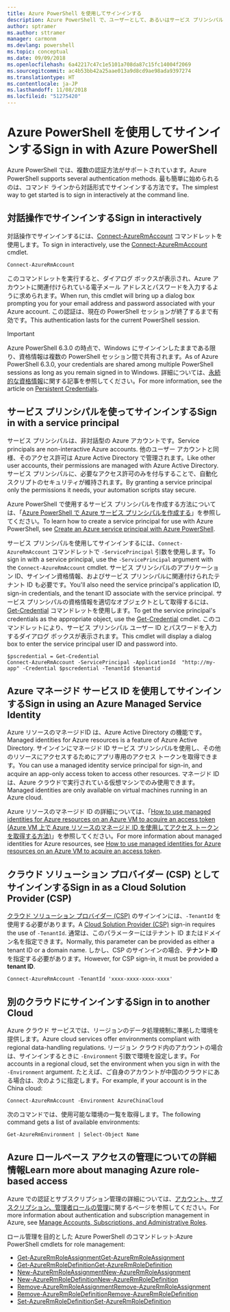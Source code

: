 ```yaml
---
title: Azure PowerShell を使用してサインインする
description: Azure PowerShell で、ユーザーとして、あるいはサービス プリンシパルまたは Azure リソースのマネージド ID を使用してサインインする方法。
author: sptramer
ms.author: sttramer
manager: carmonm
ms.devlang: powershell
ms.topic: conceptual
ms.date: 09/09/2018
ms.openlocfilehash: 6a42217c47c1e5101a708da87c15fc14004f2069
ms.sourcegitcommit: ac4b53bb42a25aae013a9d8cd9ae98ada9397274
ms.translationtype: HT
ms.contentlocale: ja-JP
ms.lasthandoff: 11/08/2018
ms.locfileid: "51275420"
---
```

# <a name="sign-in-with-azure-powershell"></a><span data-ttu-id="93a16-103">Azure PowerShell を使用してサインインする</span><span class="sxs-lookup"><span data-stu-id="93a16-103">Sign in with Azure PowerShell</span></span>

<span data-ttu-id="93a16-104">Azure PowerShell では、複数の認証方法がサポートされています。</span><span class="sxs-lookup"><span data-stu-id="93a16-104">Azure PowerShell supports several authentication methods.</span></span> <span data-ttu-id="93a16-105">最も簡単に始められるのは、コマンド ラインから対話形式でサインインする方法です。</span><span class="sxs-lookup"><span data-stu-id="93a16-105">The simplest way to get started is to sign in interactively at the command line.</span></span>

## <a name="sign-in-interactively"></a><span data-ttu-id="93a16-106">対話操作でサインインする</span><span class="sxs-lookup"><span data-stu-id="93a16-106">Sign in interactively</span></span>

<span data-ttu-id="93a16-107">対話操作でサインインするには、[Connect-AzureRmAccount](/powershell/module/azurerm.profile/connect-azurermaccount) コマンドレットを使用します。</span><span class="sxs-lookup"><span data-stu-id="93a16-107">To sign in interactively, use the [Connect-AzureRmAccount](/powershell/module/azurerm.profile/connect-azurermaccount) cmdlet.</span></span>

```azurepowershell-interactive
Connect-AzureRmAccount
```

<span data-ttu-id="93a16-108">このコマンドレットを実行すると、ダイアログ ボックスが表示され、Azure アカウントに関連付けられている電子メール アドレスとパスワードを入力するように求められます。</span><span class="sxs-lookup"><span data-stu-id="93a16-108">When run, this cmdlet will bring up a dialog box prompting you for your email address and password associated with your Azure account.</span></span> <span data-ttu-id="93a16-109">この認証は、現在の PowerShell セッションが終了するまで有効です。</span><span class="sxs-lookup"><span data-stu-id="93a16-109">This authentication lasts for the current PowerShell session.</span></span>

> [!IMPORTANT]
> <span data-ttu-id="93a16-110">Azure PowerShell 6.3.0 の時点で、Windows にサインインしたままである限り、資格情報は複数の PowerShell セッション間で共有されます。</span><span class="sxs-lookup"><span data-stu-id="93a16-110">As of Azure PowerShell 6.3.0, your credentials are shared among multiple PowerShell sessions as long as you remain signed in to Windows.</span></span> <span data-ttu-id="93a16-111">詳細については、[永続的な資格情報](context-persistence.md)に関する記事を参照してください。</span><span class="sxs-lookup"><span data-stu-id="93a16-111">For more information, see the article on [Persistent Credentials](context-persistence.md).</span></span>

## <a name="sign-in-with-a-service-principal"></a><span data-ttu-id="93a16-112">サービス プリンシパルを使ってサインインする</span><span class="sxs-lookup"><span data-stu-id="93a16-112">Sign in with a service principal</span></span>

<span data-ttu-id="93a16-113">サービス プリンシパルは、非対話型の Azure アカウントです。</span><span class="sxs-lookup"><span data-stu-id="93a16-113">Service principals are non-interactive Azure accounts.</span></span> <span data-ttu-id="93a16-114">他のユーザー アカウントと同様、そのアクセス許可は Azure Active Directory で管理されます。</span><span class="sxs-lookup"><span data-stu-id="93a16-114">Like other user accounts, their permissions are managed with Azure Active Directory.</span></span> <span data-ttu-id="93a16-115">サービス プリンシパルに、必要なアクセス許可のみを付与することで、自動化スクリプトのセキュリティが維持されます。</span><span class="sxs-lookup"><span data-stu-id="93a16-115">By granting a service principal only the permissions it needs, your automation scripts stay secure.</span></span>

<span data-ttu-id="93a16-116">Azure PowerShell で使用するサービス プリンシパルを作成する方法については、「[Azure PowerShell で Azure サービス プリンシパルを作成する](create-azure-service-principal-azureps.md)」を参照してください。</span><span class="sxs-lookup"><span data-stu-id="93a16-116">To learn how to create a service principal for use with Azure PowerShell, see [Create an Azure service principal with Azure PowerShell](create-azure-service-principal-azureps.md).</span></span>

<span data-ttu-id="93a16-117">サービス プリンシパルを使用してサインインするには、`Connect-AzureRmAccount` コマンドレットで `-ServicePrincipal` 引数を使用します。</span><span class="sxs-lookup"><span data-stu-id="93a16-117">To sign in with a service principal, use the `-ServicePrincipal` argument with the `Connect-AzureRmAccount` cmdlet.</span></span> <span data-ttu-id="93a16-118">サービス プリンシパルのアプリケーション ID、サインイン資格情報、およびサービス プリンシパルに関連付けられたテナント ID も必要です。</span><span class="sxs-lookup"><span data-stu-id="93a16-118">You'll also need the service principal's application ID, sign-in credentials, and the tenant ID associate with the service principal.</span></span> <span data-ttu-id="93a16-119">サービス プリンシパルの資格情報を適切なオブジェクトとして取得するには、[Get-Credential](/powershell/module/microsoft.powershell.security/get-credential) コマンドレットを使用します。</span><span class="sxs-lookup"><span data-stu-id="93a16-119">To get the service principal's credentials as the appropriate object, use the [Get-Credential](/powershell/module/microsoft.powershell.security/get-credential) cmdlet.</span></span> <span data-ttu-id="93a16-120">このコマンドレットにより、サービス プリンシパル ユーザー ID とパスワードを入力するダイアログ ボックスが表示されます。</span><span class="sxs-lookup"><span data-stu-id="93a16-120">This cmdlet will display a dialog box to enter the service principal user ID and password into.</span></span>

```azurepowershell-interactive
$pscredential = Get-Credential
Connect-AzureRmAccount -ServicePrincipal -ApplicationId  "http://my-app" -Credential $pscredential -TenantId $tenantid
```

## <a name="sign-in-using-an-azure-managed-service-identity"></a><span data-ttu-id="93a16-121">Azure マネージド サービス ID を使用してサインインする</span><span class="sxs-lookup"><span data-stu-id="93a16-121">Sign in using an Azure Managed Service Identity</span></span>

<span data-ttu-id="93a16-122">Azure リソースのマネージドID は、Azure Active Directory の機能です。</span><span class="sxs-lookup"><span data-stu-id="93a16-122">Managed identities for Azure resources is a feature of Azure Active Directory.</span></span> <span data-ttu-id="93a16-123">サインインにマネージド ID サービス プリンシパルを使用し、その他のリソースにアクセスするためにアプリ専用のアクセス トークンを取得できます。</span><span class="sxs-lookup"><span data-stu-id="93a16-123">You can use a managed identity service principal for sign-in, and acquire an app-only access token to access other resources.</span></span> <span data-ttu-id="93a16-124">マネージド ID は、Azure クラウドで実行されている仮想マシンでのみ使用できます。</span><span class="sxs-lookup"><span data-stu-id="93a16-124">Managed identities are only available on virtual machines running in an Azure cloud.</span></span>

<span data-ttu-id="93a16-125">Azure リソースのマネージド ID の詳細については、「[How to use managed identities for Azure resources on an Azure VM to acquire an access token (Azure VM 上で Azure リソースのマネージド ID を使用してアクセス トークンを取得する方法)](/azure/active-directory/managed-identities-azure-resources/how-to-use-vm-token)」を参照してください。</span><span class="sxs-lookup"><span data-stu-id="93a16-125">For more information about managed identities for Azure resources, see [How to use managed identities for Azure resources on an Azure VM to acquire an access token](/azure/active-directory/managed-identities-azure-resources/how-to-use-vm-token).</span></span>

## <a name="sign-in-as-a-cloud-solution-provider-csp"></a><span data-ttu-id="93a16-126">クラウド ソリューション プロバイダー (CSP) としてサインインする</span><span class="sxs-lookup"><span data-stu-id="93a16-126">Sign in as a Cloud Solution Provider (CSP)</span></span>

<span data-ttu-id="93a16-127">[クラウド ソリューション プロバイダー (CSP)](https://azure.microsoft.com/en-us/offers/ms-azr-0145p/) のサインインには、`-TenantId` を使用する必要があります。</span><span class="sxs-lookup"><span data-stu-id="93a16-127">A [Cloud Solution Provider (CSP)](https://azure.microsoft.com/en-us/offers/ms-azr-0145p/) sign-in requires the use of `-TenantId`.</span></span> <span data-ttu-id="93a16-128">通常は、このパラメーターにはテナント ID またはドメイン名を指定できます。</span><span class="sxs-lookup"><span data-stu-id="93a16-128">Normally, this parameter can be provided as either a tenant ID or a domain name.</span></span> <span data-ttu-id="93a16-129">しかし、CSP のサインインの場合、**テナント ID** を指定する必要があります。</span><span class="sxs-lookup"><span data-stu-id="93a16-129">However, for CSP sign-in, it must be provided a **tenant ID**.</span></span>

```azurepowershell-interactive
Connect-AzureRmAccount -TenantId 'xxxx-xxxx-xxxx-xxxx'
```

## <a name="sign-in-to-another-cloud"></a><span data-ttu-id="93a16-130">別のクラウドにサインインする</span><span class="sxs-lookup"><span data-stu-id="93a16-130">Sign in to another Cloud</span></span>

<span data-ttu-id="93a16-131">Azure クラウド サービスでは、リージョンのデータ処理規制に準拠した環境を提供します。</span><span class="sxs-lookup"><span data-stu-id="93a16-131">Azure cloud services offer environments compliant with regional data-handling regulations.</span></span>
<span data-ttu-id="93a16-132">リージョン クラウド内のアカウントの場合は、サインインするときに `-Environment` 引数で環境を設定します。</span><span class="sxs-lookup"><span data-stu-id="93a16-132">For accounts in a regional cloud, set the environment when you sign in with the `-Environment` argument.</span></span>
<span data-ttu-id="93a16-133">たとえば、ご自身のアカウントが中国のクラウドにある場合は、次のように指定します。</span><span class="sxs-lookup"><span data-stu-id="93a16-133">For example, if your account is in the China cloud:</span></span>

```azurepowershell-interactive
Connect-AzureRmAccount -Environment AzureChinaCloud
```

<span data-ttu-id="93a16-134">次のコマンドでは、使用可能な環境の一覧を取得します。</span><span class="sxs-lookup"><span data-stu-id="93a16-134">The following command gets a list of available environments:</span></span>

```azurepowershell-interactive
Get-AzureRmEnvironment | Select-Object Name
```

## <a name="learn-more-about-managing-azure-role-based-access"></a><span data-ttu-id="93a16-135">Azure ロールベース アクセスの管理についての詳細情報</span><span class="sxs-lookup"><span data-stu-id="93a16-135">Learn more about managing Azure role-based access</span></span>

<span data-ttu-id="93a16-136">Azure での認証とサブスクリプション管理の詳細については、[アカウント、サブスクリプション、管理者ロールの管理](/azure/active-directory/role-based-access-control-configure)に関するページを参照してください。</span><span class="sxs-lookup"><span data-stu-id="93a16-136">For more information about authentication and subscription management in Azure, see [Manage Accounts, Subscriptions, and Administrative Roles](/azure/active-directory/role-based-access-control-configure).</span></span>

<span data-ttu-id="93a16-137">ロール管理を目的とした Azure PowerShell のコマンドレット:</span><span class="sxs-lookup"><span data-stu-id="93a16-137">Azure PowerShell cmdlets for role management:</span></span>

* [<span data-ttu-id="93a16-138">Get-AzureRmRoleAssignment</span><span class="sxs-lookup"><span data-stu-id="93a16-138">Get-AzureRmRoleAssignment</span></span>](/powershell/module/AzureRM.Resources/Get-AzureRmRoleAssignment)
* [<span data-ttu-id="93a16-139">Get-AzureRmRoleDefinition</span><span class="sxs-lookup"><span data-stu-id="93a16-139">Get-AzureRmRoleDefinition</span></span>](/powershell/module/AzureRM.Resources/Get-AzureRmRoleDefinition)
* [<span data-ttu-id="93a16-140">New-AzureRmRoleAssignment</span><span class="sxs-lookup"><span data-stu-id="93a16-140">New-AzureRmRoleAssignment</span></span>](/powershell/module/AzureRM.Resources/New-AzureRmRoleAssignment)
* [<span data-ttu-id="93a16-141">New-AzureRmRoleDefinition</span><span class="sxs-lookup"><span data-stu-id="93a16-141">New-AzureRmRoleDefinition</span></span>](/powershell/module/AzureRM.Resources/New-AzureRmRoleDefinition)
* [<span data-ttu-id="93a16-142">Remove-AzureRmRoleAssignment</span><span class="sxs-lookup"><span data-stu-id="93a16-142">Remove-AzureRmRoleAssignment</span></span>](/powershell/module/AzureRM.Resources/Remove-AzureRmRoleAssignment)
* [<span data-ttu-id="93a16-143">Remove-AzureRmRoleDefinition</span><span class="sxs-lookup"><span data-stu-id="93a16-143">Remove-AzureRmRoleDefinition</span></span>](/powershell/module/AzureRM.Resources/Remove-AzureRmRoleDefinition)
* [<span data-ttu-id="93a16-144">Set-AzureRmRoleDefinition</span><span class="sxs-lookup"><span data-stu-id="93a16-144">Set-AzureRmRoleDefinition</span></span>](/powershell/module/AzureRM.Resources/Set-AzureRmRoleDefinition)
